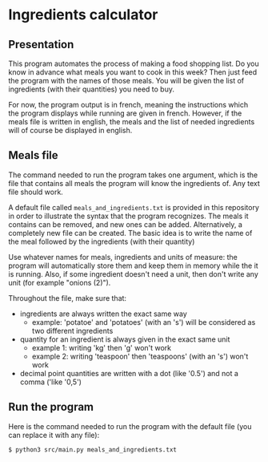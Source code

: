 # Ingredients calculator

## Presentation

This program automates the process of making a food shopping list. Do you know in advance what meals you want to cook in this week? Then just feed the program with the names of those meals. You will be given the list of ingredients (with their quantities) you need to buy.  
  
For now, the program output is in french, meaning the instructions which the program displays while running are given in french. However, if the meals file is written in english, the meals and the list of needed ingredients will of course be displayed in english.  

## Meals file

The command needed to run the program takes one argument, which is the file that contains all meals the program will know the ingredients of. Any text file should work.  
  
A default file called `meals_and_ingredients.txt` is provided in this repository in order to illustrate the syntax that the program recognizes. The meals it contains can be removed, and new ones can be added. Alternatively, a completely new file can be created. The basic idea is to write the name of the meal followed by the ingredients (with their quantity)  
    
Use whatever names for meals, ingredients and units of measure: the program will automatically store them and keep them in memory while the it is running. Also, if some ingredient doesn't need a unit, then don't write any unit (for example "onions (2)").  
  
Throughout the file, make sure that:
- ingredients are always written the exact same way
    - example: 'potatoe' and 'potatoes' (with an 's') will be considered as two different ingredients
- quantity for an ingredient is always given in the exact same unit
    - example 1: writing 'kg' then 'g' won't work
    - example 2: writing 'teaspoon' then 'teaspoons' (with an 's') won't work
- decimal point quantities are written with a dot (like '0.5') and not a comma ('like '0,5')

## Run the program

Here is the command needed to run the program with the default file (you can replace it with any file):

```
$ python3 src/main.py meals_and_ingredients.txt
```